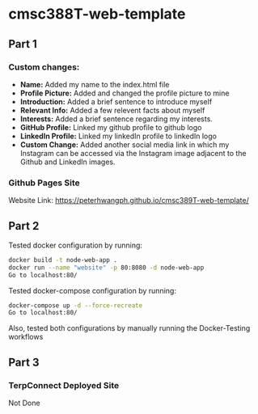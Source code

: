 # cmsc388T-web-template
## Part 1
### Custom changes: 
  - **Name:** Added my name to the index.html file
  - **Profile Picture:** Added and changed the profile picture to mine
  - **Introduction:** Added a brief sentence to introduce myself
  - **Relevant Info:** Added a few relevent facts about myself
  - **Interests:** Added a brief sentence regarding my interests.
  - **GitHub Profile:** Linked my github profile to github logo
  - **LinkedIn Profile:** Linked my linkedIn profile to linkedIn logo
  - **Custom Change:** Added another social media link in which my Instagram can be accessed via the Instagram image adjacent to the Github and LinkedIn images.
### Github Pages Site
Website Link: https://peterhwangph.github.io/cmsc389T-web-template/

## Part 2
Tested docker configuration by running:
```bash
docker build -t node-web-app .
docker run --name "website" -p 80:8080 -d node-web-app 
Go to localhost:80/
```
Tested docker-compose configuration by running:
```bash
docker-compose up -d --force-recreate
Go to localhost:80/
```
Also, tested both configurations by manually running the Docker-Testing workflows

## Part 3
### TerpConnect Deployed Site
Not Done